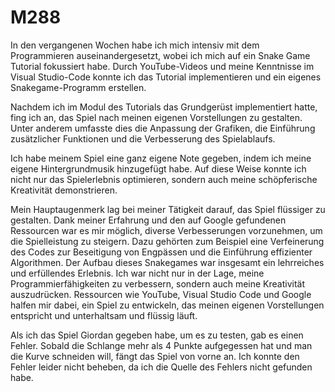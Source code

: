 # M288

In den vergangenen Wochen habe ich mich intensiv mit dem Programmieren auseinandergesetzt, wobei ich mich auf ein Snake Game Tutorial fokussiert habe. Durch YouTube-Videos und meine Kenntnisse im Visual Studio-Code konnte ich das Tutorial implementieren und ein eigenes Snakegame-Programm erstellen.

Nachdem ich im Modul des Tutorials das Grundgerüst implementiert hatte, fing ich an, das Spiel nach meinen eigenen Vorstellungen zu gestalten. Unter anderem umfasste dies die Anpassung der Grafiken, die Einführung zusätzlicher Funktionen und die Verbesserung des Spielablaufs.

Ich habe meinem Spiel eine ganz eigene Note gegeben, indem ich meine eigene Hintergrundmusik hinzugefügt habe. Auf diese Weise konnte ich nicht nur das Spielerlebnis optimieren, sondern auch meine schöpferische Kreativität demonstrieren.

Mein Hauptaugenmerk lag bei meiner Tätigkeit darauf, das Spiel flüssiger zu gestalten. Dank meiner Erfahrung und den auf Google gefundenen Ressourcen war es mir möglich, diverse Verbesserungen vorzunehmen, um die Spielleistung zu steigern. Dazu gehörten zum Beispiel eine Verfeinerung des Codes zur Beseitigung von Engpässen und die Einführung effizienter Algorithmen. Der Aufbau dieses Snakegames war insgesamt ein lehrreiches und erfüllendes Erlebnis. Ich war nicht nur in der Lage, meine Programmierfähigkeiten zu verbessern, sondern auch meine Kreativität auszudrücken. Ressourcen wie YouTube, Visual Studio Code und Google halfen mir dabei, ein Spiel zu entwickeln, das meinen eigenen Vorstellungen entspricht und unterhaltsam und flüssig läuft.

Als ich das Spiel Giordan gegeben habe, um es zu testen, gab es einen Fehler. Sobald die Schlange mehr als 4 Punkte aufgegessen hat und man die Kurve schneiden will, fängt das Spiel von vorne an. Ich konnte den Fehler leider nicht beheben, da ich die Quelle des Fehlers nicht gefunden habe.